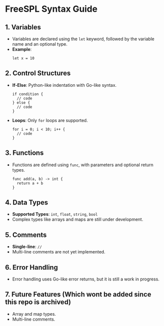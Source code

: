 
# FreeSPL Syntax Guide

## 1. Variables
- Variables are declared using the `let` keyword, followed by the variable name and an optional type.
- **Example**:
  ```spl
  let x = 10
  ```

## 2. Control Structures
- **If-Else**: Python-like indentation with Go-like syntax.
  ```spl
  if condition {
    // code
  } else {
    // code
  }
  ```

- **Loops**: Only `for` loops are supported.
  ```spl
  for i = 0; i < 10; i++ {
    // code
  }
  ```

## 3. Functions
- Functions are defined using `func`, with parameters and optional return types.
  ```spl
  func add(a, b) -> int {
    return a + b
  }
  ```

## 4. Data Types
- **Supported Types**: `int`, `float`, `string`, `bool`
- Complex types like arrays and maps are still under development.

## 5. Comments
- **Single-line**: `//`
- Multi-line comments are not yet implemented.

## 6. Error Handling
- Error handling uses Go-like error returns, but it is still a work in progress.

## 7. Future Features (Which wont be added since this repo is archived)
- Array and map types.
- Multi-line comments.
